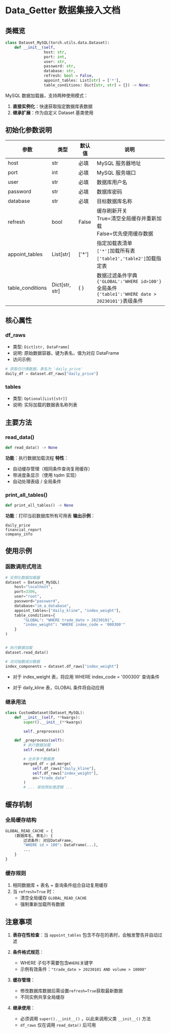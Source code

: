 # Data_Getter 数据集接入文档

## 类概览
```python
class Dataset_MySQL(torch.utils.data.Dataset):
    def __init__(self,
                 host: str,
                 port: int,
                 user: str,
                 password: str,
                 database: str,
                 refresh: bool = False,
                 appoint_tables: List[str] = ['*'],
                 table_conditions: Dict[str, str] = {}) -> None:
```
MySQL 数据加载器，支持两种使用模式：
1. **直接实例化**：快速获取指定数据库表数据
2. **继承扩展**：作为自定义 Dataset 基类使用

## 初始化参数说明
| 参数 | 类型 | 默认值 | 说明 |
|------|------|--------|------|
| host | str | 必填 | MySQL 服务器地址 |
| port | int | 必填 | MySQL 服务端口 |
| user | str | 必填 | 数据库用户名 |
| password | str | 必填 | 数据库密码 |
| database | str | 必填 | 目标数据库名称 |
| refresh | bool | False | 缓存刷新开关<br>True=清空全局缓存并重新加载<br>False=优先使用缓存数据 |
| appoint_tables | List[str] | ['*'] | 指定加载表清单<br>`['*']`加载所有表<br>`['table1','table2']`加载指定表 |
| table_conditions | Dict[str, str] | { } | 数据过滤条件字典<br>`{'GLOBAL':'WHERE id>100'}`全局条件<br>`{'table1':'WHERE date > 20230101'}`表级条件 |

## 核心属性
### df_raws
- 类型: `Dict[str, DataFrame]`
- 说明: 原始数据容器，键为表名，值为对应 DataFrame
- 访问示例:
```python
# 获取日行情数据，表名为 'daily_price'
daily_df = dataset.df_raws["daily_price"]
```

### tables
- 类型: `Optional[List[str]]`
- 说明: 实际加载的数据表名称列表

## 主要方法
### read_data()
```python
def read_data() -> None
```
**功能**：执行数据加载流程
**特性**：
- 自动缓存管理（相同条件查询复用缓存）
- 带进度条显示（使用 tqdm 实现）
- 自动处理表级 / 全局条件

### print_all_tables()
```python
def print_all_tables() -> None
```
**功能**：打印当前数据库所有可用表
**输出示例**：
```
daily_price
financial_report
company_info
```

## 使用示例
### 函数调用式用法

```python
# 实例化数据加载器
dataset = Dataset_MySQL(
    host="localhost",
    port=3306,
    user="root",
    password="password",
    database="im_a_database",
    appoint_tables=["daily_kline", "index_weight"],
    table_conditions={
        "GLOBAL": "WHERE trade_date > 20230101",
        "index_weight": "WHERE index_code = '000300'"
    }
)


# 执行数据加载
dataset.read_data()

# 访问指数成分数据
index_components = dataset.df_raws["index_weight"]
```
- 对于 index_weight 表，将应用 WHERE index_code = '000300' 查询条件

- 对于 daily_kline 表，GLOBAL 条件将自动应用

### 继承用法
```python
class CustomDataset(Dataset_MySQL):
    def __init__(self, **kwargs):
        super().__init__(**kwargs)

        self._preprocess()

    def _preprocess(self):
        # 执行数据加载
        self.read_data()

        # 合并多个数据表
        merged_df = pd.merge(
            self.df_raws["daily_kline"],
            self.df_raws["index_weight"],
            on="trade_date"
        )
        # ... 其他预处理逻辑 ...
```

## 缓存机制
### 全局缓存结构
```python
GLOBAL_READ_CACHE = {
    (数据库名, 表名): {
        过滤条件: 对应DataFrame,
        "WHERE id > 100": DataFrame(...),
        ...
    }
}
```

### 缓存规则
1. 相同数据库 + 表名 + 查询条件组合自动复用缓存
2. 当 `refresh=True` 时：
   - 清空全局缓存 `GLOBAL_READ_CACHE`
   - 强制重新加载所有数据

## 注意事项

1. **表存在性检查**：当 `appoint_tables` 包含不存在的表时，会触发警告并自动过滤

2. **条件格式规范**：
   - WHERE 子句不需要包含`WHERE`关键字
   - 示例有效条件：`"trade_date > 20230101 AND volume > 10000"`

3. **缓存管理**：
   - 修改数据库数据后需设置`refresh=True`获取最新数据
   - 不同实例共享全局缓存

4. **继承使用**：
   - 必须调用 `super().__init__()` ，以此来调用父类 `__init__()` 方法
   - `df_raws` 仅在调用 `read_data()` 后可用
